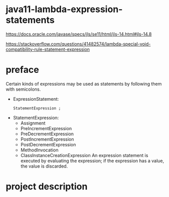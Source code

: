 # java11-lambda-expression-statements
https://docs.oracle.com/javase/specs/jls/se11/html/jls-14.html#jls-14.8

https://stackoverflow.com/questions/41482574/lambda-special-void-compatibility-rule-statement-expression

# preface
Certain kinds of expressions may be used as 
statements by following them with semicolons.

* ExpressionStatement:
    ```
    StatementExpression ;
    ```
* StatementExpression:
    * Assignment 
    * PreIncrementExpression 
    * PreDecrementExpression 
    * PostIncrementExpression 
    * PostDecrementExpression 
    * MethodInvocation 
    * ClassInstanceCreationExpression
An expression statement is executed by evaluating the expression; 
if the expression has a value, the value is discarded.

# project description
